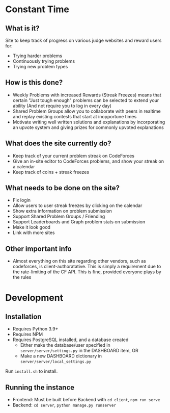 # Constant Time

## What is it?

Site to keep track of progress on various judge websites and reward users for:

* Trying harder problems
* Continuously trying problems
* Trying new problem types

## How is this done?

* Weekly Problems with increased Rewards (Streak Freezes) means that certain "Just tough enough" problems can be selected to extend your ability (And not require you to log in every day)
* Shared Problem Groups allow you to collaborate with peers in realtime and replay existing contests that start at inopportune times
* Motivate writing well written solutions and explanations by incorporating an upvote system and giving prizes for commonly upvoted explanations

## What does the site currently do?

* Keep track of your current problem streak on CodeForces
* Give an in-site editor to CodeForces problems, and show your streak on a calendar
* Keep track of coins + streak freezes

## What needs to be done on the site?

* Fix login
* Allow users to user streak freezes by clicking on the calendar
* Show extra information on problem submission
* Support Shared Problem Groups / Friending
* Support Leaderboards and Graph problem stats on submission
* Make it look good
* Link with more sites

## Other important info

* Almost everything on this site regarding other vendors, such as codeforces, is client-authoratative. This is simply a requirement due to the rate-limiting of the CF API. This is fine, provided everyone plays by the rules


# Development

## Installation

* Requires Python 3.9+
* Requires NPM
* Requires PostgreSQL installed, and a database created
    * Either make the database/user specified in `server/server/settings.py` in the DASHBOARD item, OR
    * Make a new DASHBOARD dictionary in `server/server/local_settings.py`

Run `install.sh` to install.

## Running the instance

* Frontend: Must be built before Backend with `cd client`, `npm run serve`
* Backend: `cd server`, `python manage.py runserver`
